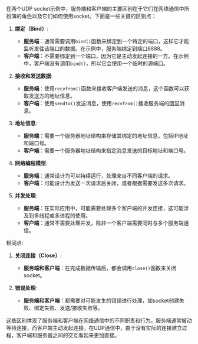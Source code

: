 在两个UDP socket示例中，服务端和客户端的主要区别在于它们在网络通信中所扮演的角色以及它们如何使用socket。下面是一些关键的区别点：

1. **绑定（Bind）**:
   - **服务端**：通常需要调用`bind()`函数来绑定到一个特定的端口，这样它才能监听发往该端口的数据。在示例中，服务端绑定到端口8888。
   - **客户端**：不需要绑定到一个端口，因为它是主动发起连接的一方。在示例中，客户端没有调用`bind()`，所以它会使用一个临时的源端口。

2. **接收和发送数据**:
   - **服务端**：使用`recvfrom()`函数来接收客户端发送的消息，这个函数可以获取发送方的地址信息。
   - **客户端**：使用`sendto()`发送消息，使用`recvfrom()`接收服务端的回显消息。

3. **地址信息**:
   - **服务端**：需要一个服务器地址结构来存储其绑定的地址信息，包括IP地址和端口号。
   - **客户端**：需要一个服务器地址结构来指定消息发送的目标地址和端口号。

4. **网络编程模型**:
   - **服务端**：通常设计为可以持续运行，处理来自不同客户端的请求。
   - **客户端**：可能设计为发送一次请求后关闭，或者根据需要发送多次请求。

5. **并发处理**:
   - **服务端**：在实际应用中，可能需要处理多个客户端的并发连接，这可能涉及到多线程或多进程的使用。
   - **客户端**：通常不需要处理并发，除非一个客户端需要同时与多个服务端通信。

相同点:
1. **关闭连接（Close）**:
   - **服务端和客户端**：在完成数据传输后，都会调用`close()`函数来关闭socket。

2. **错误处理**:
   - **服务端和客户端**：都需要对可能发生的错误进行处理，如socket创建失败、绑定失败、发送/接收失败等。


这些区别体现了服务端和客户端在网络通信中的不同职责和行为。服务端通常被动等待连接，而客户端主动发起连接。在UDP通信中，由于没有实际的连接建立过程，客户端和服务器之间的交互看起来更加直接。